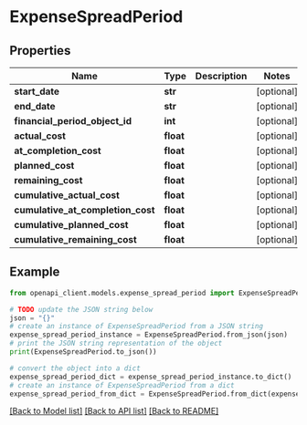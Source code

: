 # ExpenseSpreadPeriod


## Properties

Name | Type | Description | Notes
------------ | ------------- | ------------- | -------------
**start_date** | **str** |  | [optional] 
**end_date** | **str** |  | [optional] 
**financial_period_object_id** | **int** |  | [optional] 
**actual_cost** | **float** |  | [optional] 
**at_completion_cost** | **float** |  | [optional] 
**planned_cost** | **float** |  | [optional] 
**remaining_cost** | **float** |  | [optional] 
**cumulative_actual_cost** | **float** |  | [optional] 
**cumulative_at_completion_cost** | **float** |  | [optional] 
**cumulative_planned_cost** | **float** |  | [optional] 
**cumulative_remaining_cost** | **float** |  | [optional] 

## Example

```python
from openapi_client.models.expense_spread_period import ExpenseSpreadPeriod

# TODO update the JSON string below
json = "{}"
# create an instance of ExpenseSpreadPeriod from a JSON string
expense_spread_period_instance = ExpenseSpreadPeriod.from_json(json)
# print the JSON string representation of the object
print(ExpenseSpreadPeriod.to_json())

# convert the object into a dict
expense_spread_period_dict = expense_spread_period_instance.to_dict()
# create an instance of ExpenseSpreadPeriod from a dict
expense_spread_period_from_dict = ExpenseSpreadPeriod.from_dict(expense_spread_period_dict)
```
[[Back to Model list]](../README.md#documentation-for-models) [[Back to API list]](../README.md#documentation-for-api-endpoints) [[Back to README]](../README.md)


